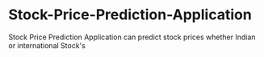 # Stock-Price-Prediction-Application
Stock Price Prediction Application can predict stock prices whether Indian or international Stock's
